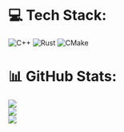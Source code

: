 
# 💻 Tech Stack:
![C++](https://img.shields.io/badge/c++-%2300599C.svg?style=for-the-badge&logo=c%2B%2B&logoColor=white) ![Rust](https://img.shields.io/badge/rust-%23000000.svg?style=for-the-badge&logo=rust&logoColor=white) ![CMake](https://img.shields.io/badge/CMake-%23008FBA.svg?style=for-the-badge&logo=cmake&logoColor=white)
# 📊 GitHub Stats:
![](https://github-readme-stats.vercel.app/api?username=Podik-err&theme=dark&hide_border=true&include_all_commits=true&count_private=true)<br/>
![](https://github-readme-streak-stats.herokuapp.com/?user=Podik-err&theme=dark&hide_border=true)<br/>
![](https://github-readme-stats.vercel.app/api/top-langs/?username=Podik-err&theme=dark&hide_border=true&include_all_commits=true&count_private=true&layout=compact)
